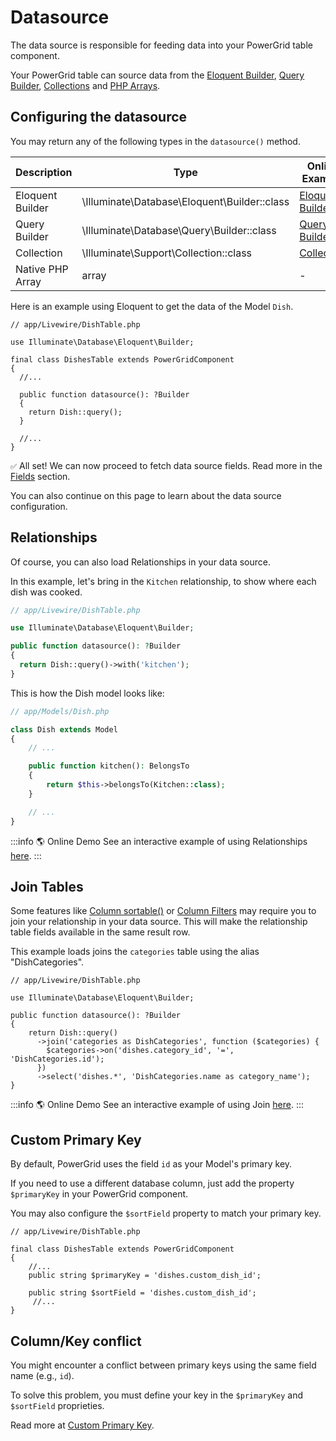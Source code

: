 # Datasource

The data source is responsible for feeding data into your PowerGrid table component.

Your PowerGrid table can source data from the [Eloquent Builder](https://laravel.com/docs/eloquent), [Query Builder](https://laravel.com/docs/queries), [Collections](https://laravel.com/docs/collections) and [PHP Arrays](https://www.php.net/manual/en/language.types.array.php).

## Configuring the datasource

You may return any of the following types in the `datasource()` method.

| Description      | Type                                         | Online Example                                                       |
| ---------------- | -------------------------------------------- | -------------------------------------------------------------------- |
| Eloquent Builder | \Illuminate\Database\Eloquent\Builder::class | [Eloquent Builder](http://powergrid-demo.test/examples/relationship) |
| Query Builder    | \Illuminate\Database\Query\Builder::class    | [Query Builder](http://powergrid-demo.test/examples/query-builder)   |
| Collection       | \Illuminate\Support\Collection::class        | [Collection](http://powergrid-demo.test/examples/collection)         |
| Native PHP Array | array                                        | -                                                                    |

Here is an example using Eloquent to get the data of the Model `Dish`.

```php{9-12}
// app/Livewire/DishTable.php

use Illuminate\Database\Eloquent\Builder;

final class DishesTable extends PowerGridComponent
{
  //...

  public function datasource(): ?Builder
  {
    return Dish::query();
  }

  //...
}
```

`✅` All set! We can now proceed to fetch data source fields. Read more in the [Fields](/table-component/fields) section.

You can also continue on this page to learn about the data source configuration.

## Relationships

Of course, you can also load Relationships in your data source.

In this example, let's bring in the `Kitchen` relationship, to show where each dish was cooked.

```php
// app/Livewire/DishTable.php

use Illuminate\Database\Eloquent\Builder;

public function datasource(): ?Builder
{
  return Dish::query()->with('kitchen');
}
```

This is how the Dish model looks like:

```php
// app/Models/Dish.php

class Dish extends Model
{
    // ...

    public function kitchen(): BelongsTo
    {
        return $this->belongsTo(Kitchen::class);
    }

    // ...
}
```

:::info 🌎 Online Demo
See an interactive example of using Relationships [here](http://powergrid-demo.test/examples/relationship).
:::

## Join Tables

Some features like [Column sortable()](add-columns-to-table?id=sortable) or [Column Filters](column-filters) may require you to join your relationship in your data source. This will make the relationship table fields available in the same result row.

This example loads joins the `categories` table using the alias "DishCategories".

```php{7-11}
// app/Livewire/DishTable.php

use Illuminate\Database\Eloquent\Builder;

public function datasource(): ?Builder
{
    return Dish::query()
      ->join('categories as DishCategories', function ($categories) {
        $categories->on('dishes.category_id', '=', 'DishCategories.id');
      })
      ->select('dishes.*', 'DishCategories.name as category_name');
}
```

:::info 🌎 Online Demo
See an interactive example of using Join [here](http://powergrid-demo.test/examples/join).
:::

## Custom Primary Key

By default, PowerGrid uses the field `id` as your Model's primary key.

If you need to use a different database column, just add the property `$primaryKey` in your PowerGrid component.

You may also configure the `$sortField` property to match your primary key.

```php{6,8}
// app/Livewire/DishTable.php

final class DishesTable extends PowerGridComponent
{
    //...
    public string $primaryKey = 'dishes.custom_dish_id';

    public string $sortField = 'dishes.custom_dish_id';
     //...
}
```

## Column/Key conflict

You might encounter a conflict between primary keys using the same field name (e.g.,  `id`).

To solve this problem, you must define your key in the `$primaryKey` and `$sortField` proprieties.

Read more at [Custom Primary Key](#custom-primary-key).

